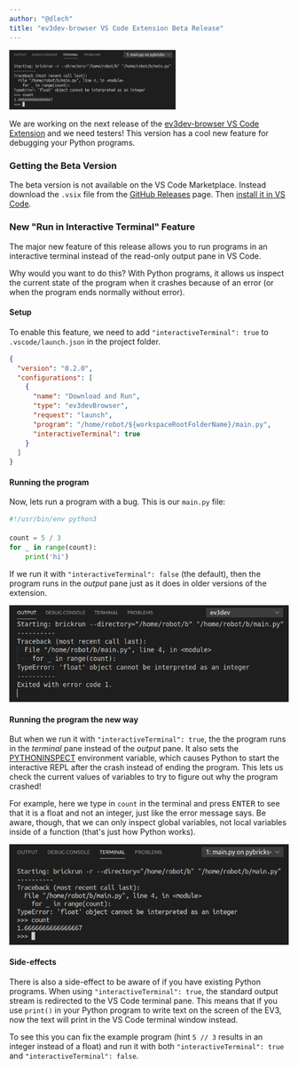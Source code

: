```yaml
---
author: "@dlech"
title: "ev3dev-browser VS Code Extension Beta Release"
---
```


<img
 src="/images/news/vscode-ev3dev-browser-terminal-python-inspect.png"
 alt="Screenshot of ev3dev-browser VS Code extension terminal pane showing Python REPL"
 style="width: 300px; max-width: 100%;"
 class="image-responsive pull-right"
/>

We are working on the next release of the [ev3dev-browser VS Code Extension][1]
and we need testers! This version has a cool new feature for debugging your
Python programs.


[1]: https://marketplace.visualstudio.com/items?itemName=ev3dev.ev3dev-browser


<!--more-->

### Getting the Beta Version

The beta version is not available on the VS Code Marketplace. Instead download
the `.vsix` file from the [GitHub Releases][2] page. Then [install it in VS
Code][3].

[2]: https://github.com/ev3dev/vscode-ev3dev-browser/releases
[3]: https://code.visualstudio.com/docs/editor/extension-gallery#_install-from-a-vsix


### New "Run in Interactive Terminal" Feature

The major new feature of this release allows you to run programs in an
interactive terminal instead of the read-only output pane in VS Code.

Why would you want to do this? With Python programs, it allows us inspect the
current state of the program when it crashes because of an error (or when the
program ends normally without error).

#### Setup

To enable this feature, we need to add `"interactiveTerminal": true` to
`.vscode/launch.json` in the project folder.

```json
{
  "version": "0.2.0",
  "configurations": [
    {
      "name": "Download and Run",
      "type": "ev3devBrowser",
      "request": "launch",
      "program": "/home/robot/${workspaceRootFolderName}/main.py",
      "interactiveTerminal": true
    }
  ]
}
```

#### Running the program

Now, lets run a program with a bug. This is our `main.py` file:

```python
#!/usr/bin/env python3

count = 5 / 3
for _ in range(count):
    print('hi')
```

If we run it with `"interactiveTerminal": false` (the default), then the program
runs in the *output* pane just as it does in older versions of the extension.

<img
 src="/images/news/vscode-ev3dev-browser-output-python-crash.png"
 alt="Screenshot of ev3dev-browser VS Code extension output pane showing Python crash"
 class="image-responsive"
/>

#### Running the program the new way

But when we run it with `"interactiveTerminal": true`, the the program runs
in the *terminal* pane instead of the *output* pane. It also sets the
[PYTHONINSPECT][4] environment variable, which causes Python to start
the interactive REPL after the crash instead of ending the program. This lets
us check the current values of variables to try to figure out why the program
crashed!

For example, here we type in `count` in the terminal and press <kbd>ENTER</kbd>
to see that it is a float and not an integer, just like the error message says.
Be aware, though, that we can only inspect global variables, not local variables
inside of a function (that's just how Python works).

<img
 src="/images/news/vscode-ev3dev-browser-terminal-python-inspect.png"
 alt="Screenshot of ev3dev-browser VS Code extension output pane showing Python crash"
 class="image-responsive"
/>

[4]: https://docs.python.org/3/using/cmdline.html#envvar-PYTHONINSPECT

#### Side-effects

There is also a side-effect to be aware of if you have existing Python programs.
When using `"interactiveTerminal": true`, the standard output stream is
redirected to the VS Code terminal pane. This means that if you use `print()`
in your Python program to write text on the screen of the EV3, now the text
will print in the VS Code terminal window instead.

To see this you can fix the example program (hint `5 // 3` results in an integer
instead of a float) and run it with both `"interactiveTerminal": true` and
`"interactiveTerminal": false`.
